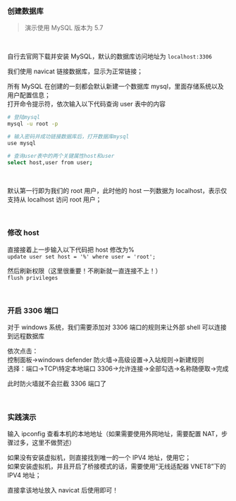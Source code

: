 ### 创建数据库

> 演示使用 MySQL 版本为 5.7

<br>

自行去官网下载并安装 MySQL，默认的数据库访问地址为 `localhost:3306`

我们使用 navicat 链接数据库，显示为正常链接；

所有 MySQL 在创建的一刻都会默认新建一个数据库 mysql，里面存储系统以及用户配置信息；  
打开命令提示符，依次输入以下代码查询 user 表中的内容

```sh
# 登陆mysql
mysql -u root -p

# 输入密码并成功链接数据库后，打开数据库mysql
use mysql

# 查询user表中的两个关键属性host和user
select host,user from user;
```

<br>

默认第一行即为我们的 root 用户，此时他的 host 一列数据为 localhost，表示仅支持从 localhost 访问 root 用户；

<br>

### 修改 host

直接接着上一步输入以下代码把 host 修改为%  
`update user set host = '%' where user = 'root';`

然后刷新权限（这里很重要！不刷新就一直连接不上！）  
`flush privileges`

<br>

### 开启 3306 端口

对于 windows 系统，我们需要添加对 3306 端口的规则来让外部 shell 可以连接到远程数据库

依次点击：  
控制面板->windows defender 防火墙->高级设置->入站规则->新建规则  
选择：端口->TCP\特定本地端口 3306->允许连接->全部勾选->名称随便取->完成

此时防火墙就不会拦截 3306 端口了

<br>

### 实践演示

输入 ipconfig 查看本机的本地地址（如果需要使用外网地址，需要配置 NAT，步骤过多，这里不做赘述）

如果没有安装虚拟机，则直接找到唯一的一个 IPV4 地址，使用它；  
如果安装虚拟机，并且开启了桥接模式的话，需要使用“无线适配器 VNET8”下的 IPV4 地址；

直接拿该地址放入 navicat 后使用即可！

<br>
